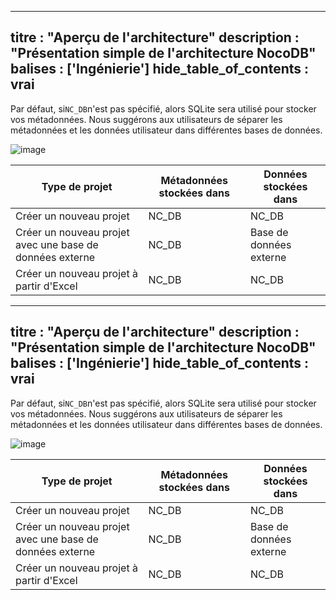 ***

titre : "Aperçu de l'architecture"
description : "Présentation simple de l'architecture NocoDB"
balises : \['Ingénierie']
hide\_table\_of\_contents : vrai
--------------------------------

Par défaut, si`NC_DB`n'est pas spécifié, alors SQLite sera utilisé pour stocker vos métadonnées. Nous suggérons aux utilisateurs de séparer les métadonnées et les données utilisateur dans différentes bases de données.

![image](/img/architecture.png)

| Type de projet | Métadonnées stockées dans | Données stockées dans |
|---------|-----------|--------|
| Créer un nouveau projet | NC\_DB | NC\_DB |
| Créer un nouveau projet avec une base de données externe | NC\_DB | Base de données externe |
| Créer un nouveau projet à partir d'Excel | NC\_DB | NC\_DB |
***

titre : "Aperçu de l'architecture"
description : "Présentation simple de l'architecture NocoDB"
balises : \['Ingénierie']
hide\_table\_of\_contents : vrai
--------------------------------

Par défaut, si`NC_DB`n'est pas spécifié, alors SQLite sera utilisé pour stocker vos métadonnées. Nous suggérons aux utilisateurs de séparer les métadonnées et les données utilisateur dans différentes bases de données.

![image](/img/architecture.png)

| Type de projet | Métadonnées stockées dans | Données stockées dans |
|---------|-----------|--------|
| Créer un nouveau projet | NC\_DB | NC\_DB |
| Créer un nouveau projet avec une base de données externe | NC\_DB | Base de données externe |
| Créer un nouveau projet à partir d'Excel | NC\_DB | NC\_DB |
